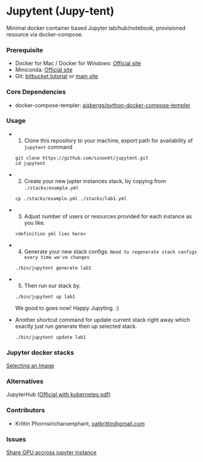 # Jupytent (Jupy-tent)
Minimal docker container based Jupyter lab/hub/notebook, provisioned resource via docker-compose.

### Prerequisite
- Docker for Mac / Docker for Windows: [Official site](https://www.docker.com/products/docker-desktop)
- Miniconda: [Official site](https://docs.conda.io/en/latest/miniconda.html)
- Git: [bitbucket tutorial](https://www.atlassian.com/git/tutorials/install-git) or [main site](https://git-scm.com/downloads)

### Core Dependencies
- docker-compose-templer: [aisbergg/python-docker-compose-templer](https://github.com/Aisbergg/python-docker-compose-templer)

### Usage
- 1. Clone this repository to your machine, export path for availability of `jupytent` command
  ```
  git clone https://github.com/sinonkt/jupytent.git
  cd jupytent
  ```
- 2. Create your new jupter instances stack, by copying from `./stacks/example.yml`
  ```
  cp ./stacks/example.yml ./stacks/lab1.yml
  ```
- 3. Adjust number of users or resources provided for each instance as you like.
  ```
  <definition yml lies here>
  ```
- 4. Generate your new stack configs. `Need to regenerate stack configs every time we've changes`
  ```
  ./bin/jupytent generate lab1
  ```
- 5. Then run our stack by.
  ```
  ./bin/jupytent up lab1
  ```
  We good to goes now! Happy Jupyting. :)

- Another shortcut command for update current stack right away which exactly just run generate then up selected stack.
  ```
  ./bin/jupytent update lab1
  ```
### Jupyter docker stacks
[Selecting an Image](https://jupyter-docker-stacks.readthedocs.io/en/latest/using/selecting.html)

### Alternatives
JupyterHub ([Official](https://github.com/jupyterhub/jupyterhub),[with kubernetes](https://zero-to-jupyterhub.readthedocs.io/en/latest/#setup-jupyterhub),[pdf](https://github.com/jupyterhub/jupyterhub-tutorial/blob/master/JupyterHub.pdf))

### Contributors
  - Krittin Phornsiricharoenphant, oatkrittin@gmail.com

### Issues
[Share GPU accross jupyter instance](https://github.com/docker/compose/issues/6691)